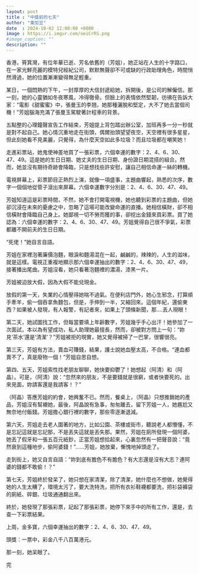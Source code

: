 ```yaml
---
layout: post
title : "中獎前的七天"
author: "東加豆"
date  : 2024-10-02 12:00:00 +0800
image : https://i.imgur.com/oeiCrRS.png
#image_caption: ""
description: ""
---
```


香港，筲箕灣，有位年華已逝、芳名依舊的（芳姐），她正站在人生的十字路口，在一家光鮮亮麗的模特兒經紀公司，默默無聲卻不可或缺的行政助理角色，時間悄然滑過，她的位置漸漸變得無足輕重。

<!--more-->

某日，一個悶熱的下午，一封厚厚的大信封遞給她，拆開後，是公司的解僱信。那一刻，她的心靈猶如冬夜寒風，冷得徹骨。但臉上的表情依然堅韌，彷彿在告訴大家：“電影《甜蜜蜜》中，張曼玉的李翘，她那種灑脫和堅定，大不了她去當個司機！”芳姐腦海充滿了張曼玉駕駛著計程車的背景。

五點整的心理鐘聲宣告工作結束，芳姐提上背包踏出辦公室，加班再多一分一秒就是對不起自己。她心情沉重地走在街頭，偶爾抬頭望望夜空，天空裡有很多星星，但此刻她看不見美麗，只覺得，為什麼天空如此多垃圾？而且垃圾都在嘲笑她！

走進彩票站，她鬼使神差地買了一張彩票，六個幸運的數字：2、4、6、30、47、49。這是她的生日日期、她丈夫的生日日期、身份證日期混搭的組合。然而，她並沒有期待奇跡會降臨，只是想找些許安慰，讓自己相信命運一絲的轉機。

電視屏幕上，彩票節目正熱烈上演，就像一項盛事，主題曲響起，熟悉的次序，數字一個個地從管子滾出來屏幕。六個幸運數字分別是：2、4、6、30、47、49。

芳姐知道這是彩票時間，不然，她不會打開電視機，她也聽到彩票的主題曲，但她卻沉浸在未來的憂慮之中，忽略了這場可能改變命運的直播。她相信橫財，卻不相信橫財會降臨自己身上。她鄙視一切不勞而獲的事，卻挖出金錢來買彩票。買了她認為：六個幸運的數字：2、4、6、30、47、49。芳姐覺得自己很不爭氣，彩票都離不開前夫的生日日期。

“死佬！”她自言自語。

芳姐在家裡泡著廉價泡麵，眼淚和麵湯混在一起，鹹鹹的，辣辣的，人生的滋味，就是這樣。電視正重複地顯示那六個幸運抽出的數字：2、4、6、30、47、49，接著播出尾曲。芳姐沒看，她只看著泡麵裡的濃湯，漆黑一片。

芳姐被迫放大假，因為大假不能兌現金。

放假的第一天，失業的心情壓得她喘不過氣。在便利店門外，她心生邪念，打算順手牽羊，偷一個吞拿魚麵包，但是，手伸到一半，又縮回來。這個年紀，還偷東西？如果被人發現，有人報警，有記者來，如果上了頭條新聞，那....丟人現眼！

第二天，她試圖找工作，但每當要填上年齡數字，芳姐幾乎手心出汗！她參加了一次面試，本以為有望成功，私人助理她最擅長，然而，卻被對方問上一句：“妳見‘茶水’還是‘清潔’？”芳姐被拒的現實，她又覺得被掃了一巴掌，很響很亮。

第三天，芳姐有方法，賣血可賺錢，結果，護士說她血壓太高，不合格。“連血都賣不了，真是廢物一個！”芳姐自思自想。

第四、五天，芳姐索性找老朋友聊聊，她快要抑鬱了！她想起（阿清）和（阿晶）。可是，（阿清）說：“忽然來的朋友，不是要錢就是很窮，或者快要死的。出來見面，妳請客還是我請客！？”

（阿晶）答應芳姐的約會，她興奮不已。然而，餐桌上，（阿晶）只想推銷她的產品，芳姐沒有幫襯她，最後，阿晶說有急事，匆匆離去，留下芳姐一人，她尷尬又無奈地付飯錢。芳姐擔心銀行裡的數字，那些零逐漸退減。

第六天，芳姐走去老人圍著的地方，比如公園、茶樓或街市，聽說老人都懵懂，不是忘記這就是忘記那，不是丟失這就是丟失那。果然，芳姐在廁所發現一個阿婆，她丟了假牙和一張五百元紙鈔，正當芳姐想拾起來，心裏忽然有一把聲音說：“竟然衰到這種地步，偷阿婆錢！”......芳姐，她放棄，慚愧地掉頭走了。

走到街上，她又自言自語：“妳到底有膽色不有膽色？有大志還是沒有大志？連阿婆的錢都不敢偷！？”

第七天，芳姐終於發呆了，她只想在家清潔，除了清潔，她什麼也不想做，她覺得她的人生太糟了，環境太污了，要大洗特洗，把所有衣衫鞋襪都要洗，把衫袋褲袋的廁紙、碎銀、垃圾通通翻出來。

終於，她發現了那張彩票，記起了那張彩票，她停下來手中的所有工作，還是，去查一下彩票結果。

上周，金多寶，六個幸運抽出的數字：2、4、6、30、47、49。

頭獎：一票中，彩金八千八百萬港元。

那一刻，她呆眼了。

完

<!--END-->